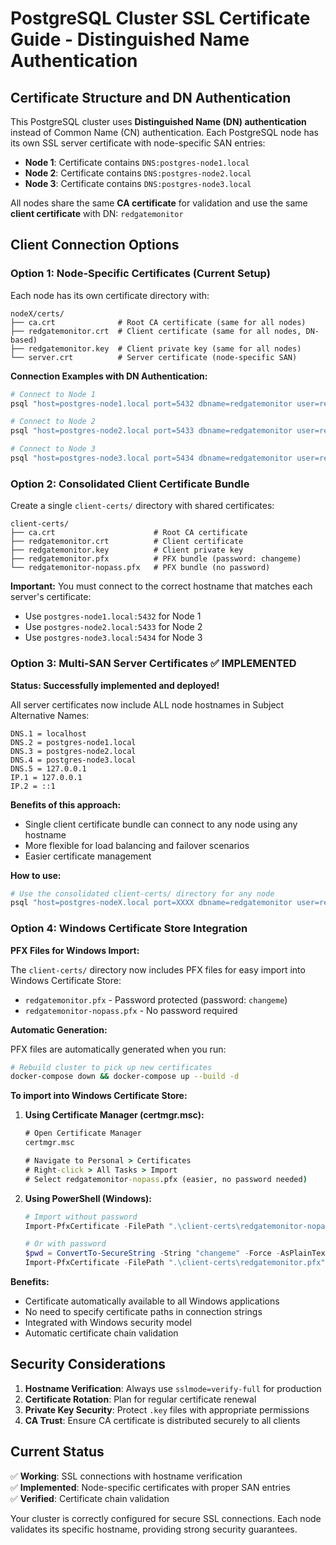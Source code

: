 # PostgreSQL Cluster SSL Certificate Guide - Distinguished Name Authentication

## Certificate Structure and DN Authentication

This PostgreSQL cluster uses **Distinguished Name (DN) authentication** instead of Common Name (CN) authentication. Each PostgreSQL node has its own SSL server certificate with node-specific SAN entries:

- **Node 1**: Certificate contains `DNS:postgres-node1.local`
- **Node 2**: Certificate contains `DNS:postgres-node2.local`  
- **Node 3**: Certificate contains `DNS:postgres-node3.local`

All nodes share the same **CA certificate** for validation and use the same **client certificate** with DN: `redgatemonitor`

## Client Connection Options

### Option 1: Node-Specific Certificates (Current Setup)
Each node has its own certificate directory with:
```
nodeX/certs/
├── ca.crt              # Root CA certificate (same for all nodes)
├── redgatemonitor.crt  # Client certificate (same for all nodes, DN-based)
├── redgatemonitor.key  # Client private key (same for all nodes)
└── server.crt          # Server certificate (node-specific SAN)
```

**Connection Examples with DN Authentication:**
```bash
# Connect to Node 1
psql "host=postgres-node1.local port=5432 dbname=redgatemonitor user=redgatemonitor sslmode=verify-full sslcert=./node1/certs/redgatemonitor.crt sslkey=./node1/certs/redgatemonitor.key sslrootcert=./node1/certs/ca.crt"

# Connect to Node 2  
psql "host=postgres-node2.local port=5433 dbname=redgatemonitor user=redgatemonitor sslmode=verify-full sslcert=./node2/certs/redgatemonitor.crt sslkey=./node2/certs/redgatemonitor.key sslrootcert=./node2/certs/ca.crt"

# Connect to Node 3
psql "host=postgres-node3.local port=5434 dbname=redgatemonitor user=redgatemonitor sslmode=verify-full sslcert=./node3/certs/redgatemonitor.crt sslkey=./node3/certs/redgatemonitor.key sslrootcert=./node3/certs/ca.crt"
```

### Option 2: Consolidated Client Certificate Bundle
Create a single `client-certs/` directory with shared certificates:

```
client-certs/
├── ca.crt                      # Root CA certificate
├── redgatemonitor.crt          # Client certificate  
├── redgatemonitor.key          # Client private key
├── redgatemonitor.pfx          # PFX bundle (password: changeme)
└── redgatemonitor-nopass.pfx   # PFX bundle (no password)
```

**Important:** You must connect to the correct hostname that matches each server's certificate:
- Use `postgres-node1.local:5432` for Node 1
- Use `postgres-node2.local:5433` for Node 2  
- Use `postgres-node3.local:5434` for Node 3

### Option 3: Multi-SAN Server Certificates ✅ **IMPLEMENTED**

**Status: Successfully implemented and deployed!**

All server certificates now include ALL node hostnames in Subject Alternative Names:

```
DNS.1 = localhost
DNS.2 = postgres-node1.local
DNS.3 = postgres-node2.local
DNS.4 = postgres-node3.local
DNS.5 = 127.0.0.1
IP.1 = 127.0.0.1
IP.2 = ::1
```

**Benefits of this approach:**
- Single client certificate bundle can connect to any node using any hostname
- More flexible for load balancing and failover scenarios
- Easier certificate management

**How to use:**
```bash
# Use the consolidated client-certs/ directory for any node
psql "host=postgres-nodeX.local port=XXXX dbname=redgatemonitor user=redgatemonitor sslmode=verify-full sslcert=./client-certs/redgatemonitor.crt sslkey=./client-certs/redgatemonitor.key sslrootcert=./client-certs/ca.crt"
```

### Option 4: Windows Certificate Store Integration

**PFX Files for Windows Import:**

The `client-certs/` directory now includes PFX files for easy import into Windows Certificate Store:

- `redgatemonitor.pfx` - Password protected (password: `changeme`)
- `redgatemonitor-nopass.pfx` - No password required

**Automatic Generation:**

PFX files are automatically generated when you run:

```bash
# Rebuild cluster to pick up new certificates
docker-compose down && docker-compose up --build -d
```

**To import into Windows Certificate Store:**

1. **Using Certificate Manager (certmgr.msc):**

   ```cmd
   # Open Certificate Manager
   certmgr.msc
   
   # Navigate to Personal > Certificates
   # Right-click > All Tasks > Import
   # Select redgatemonitor-nopass.pfx (easier, no password needed)
   ```

2. **Using PowerShell (Windows):**

   ```powershell
   # Import without password
   Import-PfxCertificate -FilePath ".\client-certs\redgatemonitor-nopass.pfx" -CertStoreLocation "Cert:\CurrentUser\My"
   
   # Or with password
   $pwd = ConvertTo-SecureString -String "changeme" -Force -AsPlainText
   Import-PfxCertificate -FilePath ".\client-certs\redgatemonitor.pfx" -CertStoreLocation "Cert:\CurrentUser\My" -Password $pwd
   ```

**Benefits:**

- Certificate automatically available to all Windows applications
- No need to specify certificate paths in connection strings
- Integrated with Windows security model
- Automatic certificate chain validation

## Security Considerations

1. **Hostname Verification**: Always use `sslmode=verify-full` for production
2. **Certificate Rotation**: Plan for regular certificate renewal
3. **Private Key Security**: Protect `.key` files with appropriate permissions
4. **CA Trust**: Ensure CA certificate is distributed securely to all clients

## Current Status

✅ **Working**: SSL connections with hostname verification  
✅ **Implemented**: Node-specific certificates with proper SAN entries  
✅ **Verified**: Certificate chain validation  

Your cluster is correctly configured for secure SSL connections. Each node validates its specific hostname, providing strong security guarantees.
